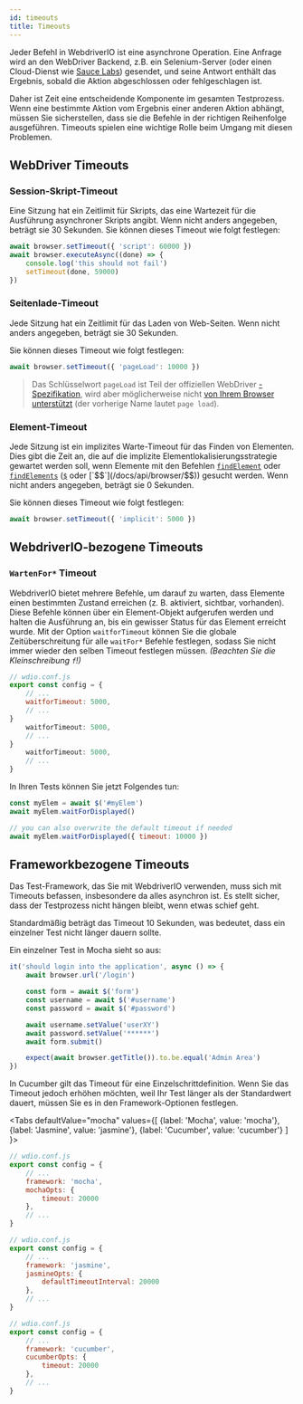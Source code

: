 ```yaml
---
id: timeouts
title: Timeouts
---
```


Jeder Befehl in WebdriverIO ist eine asynchrone Operation. Eine Anfrage wird an den WebDriver Backend, z.B. ein Selenium-Server (oder einen Cloud-Dienst wie [Sauce Labs](https://saucelabs.com)) gesendet, und seine Antwort enthält das Ergebnis, sobald die Aktion abgeschlossen oder fehlgeschlagen ist.

Daher ist Zeit eine entscheidende Komponente im gesamten Testprozess. Wenn eine bestimmte Aktion vom Ergebnis einer anderen Aktion abhängt, müssen Sie sicherstellen, dass sie die Befehle in der richtigen Reihenfolge ausgeführen. Timeouts spielen eine wichtige Rolle beim Umgang mit diesen Problemen.

<LiteYouTubeEmbed id="5oI37h4qxEw&" title="Timeouts" />

## WebDriver Timeouts

### Session-Skript-Timeout

Eine Sitzung hat ein Zeitlimit für Skripts, das eine Wartezeit für die Ausführung asynchroner Skripts angibt. Wenn nicht anders angegeben, beträgt sie 30 Sekunden. Sie können dieses Timeout wie folgt festlegen:

```js
await browser.setTimeout({ 'script': 60000 })
await browser.executeAsync((done) => {
    console.log('this should not fail')
    setTimeout(done, 59000)
})
```

### Seitenlade-Timeout

Jede Sitzung hat ein Zeitlimit für das Laden von Web-Seiten. Wenn nicht anders angegeben, beträgt sie 30 Sekunden.

Sie können dieses Timeout wie folgt festlegen:

```js
await browser.setTimeout({ 'pageLoad': 10000 })
```

> Das Schlüsselwort `pageLoad` ist Teil der offiziellen WebDriver [-Spezifikation](https://www.w3.org/TR/webdriver/#set-timeouts), wird aber möglicherweise nicht [von Ihrem Browser unterstützt](https://github.com/seleniumhq/selenium-google-code-issue-archive/issues/687) (der vorherige Name lautet `page load`).

### Element-Timeout

Jede Sitzung ist ein implizites Warte-Timeout für das Finden von Elementen. Dies gibt die Zeit an, die auf die implizite Elementlokalisierungsstrategie gewartet werden soll, wenn Elemente mit den Befehlen [`findElement`](/docs/api/webdriver#findelement) oder [`findElements`](/docs/api/webdriver#findelements) ([`$`](/docs/api/browser/$) oder [`$$`](/docs/api/browser/$$)) gesucht werden. Wenn nicht anders angegeben, beträgt sie 0 Sekunden.

Sie können dieses Timeout wie folgt festlegen:

```js
await browser.setTimeout({ 'implicit': 5000 })
```

## WebdriverIO-bezogene Timeouts

### `WartenFor*` Timeout

WebdriverIO bietet mehrere Befehle, um darauf zu warten, dass Elemente einen bestimmten Zustand erreichen (z. B. aktiviert, sichtbar, vorhanden). Diese Befehle können über ein Element-Objekt aufgerufen werden und halten die Ausführung an, bis ein gewisser Status für das Element erreicht wurde. Mit der Option `waitforTimeout` können Sie die globale Zeitüberschreitung für alle `waitFor*` Befehle festlegen, sodass Sie nicht immer wieder den selben Timeout festlegen müssen. _(Beachten Sie die Kleinschreibung `f`!)_

```js
// wdio.conf.js
export const config = {
    // ...
    waitforTimeout: 5000,
    // ...
}
    waitforTimeout: 5000,
    // ...
}
    waitforTimeout: 5000,
    // ...
}
```

In Ihren Tests können Sie jetzt Folgendes tun:

```js
const myElem = await $('#myElem')
await myElem.waitForDisplayed()

// you can also overwrite the default timeout if needed
await myElem.waitForDisplayed({ timeout: 10000 })
```

## Frameworkbezogene Timeouts

Das Test-Framework, das Sie mit WebdriverIO verwenden, muss sich mit Timeouts befassen, insbesondere da alles asynchron ist. Es stellt sicher, dass der Testprozess nicht hängen bleibt, wenn etwas schief geht.

Standardmäßig beträgt das Timeout 10 Sekunden, was bedeutet, dass ein einzelner Test nicht länger dauern sollte.

Ein einzelner Test in Mocha sieht so aus:

```js
it('should login into the application', async () => {
    await browser.url('/login')

    const form = await $('form')
    const username = await $('#username')
    const password = await $('#password')

    await username.setValue('userXY')
    await password.setValue('******')
    await form.submit()

    expect(await browser.getTitle()).to.be.equal('Admin Area')
})
```

In Cucumber gilt das Timeout für eine Einzelschrittdefinition. Wenn Sie das Timeout jedoch erhöhen möchten, weil Ihr Test länger als der Standardwert dauert, müssen Sie es in den Framework-Optionen festlegen.

<Tabs
  defaultValue="mocha"
  values={[
    {label: 'Mocha', value: 'mocha'},
 {label: 'Jasmine', value: 'jasmine'},
 {label: 'Cucumber', value: 'cucumber'}
 ]
}>
<TabItem value="mocha">

```js
// wdio.conf.js
export const config = {
    // ...
    framework: 'mocha',
    mochaOpts: {
        timeout: 20000
    },
    // ...
}
```

</TabItem>
<TabItem value="jasmine">

```js
// wdio.conf.js
export const config = {
    // ...
    framework: 'jasmine',
    jasmineOpts: {
        defaultTimeoutInterval: 20000
    },
    // ...
}
```

</TabItem>
<TabItem value="cucumber">

```js
// wdio.conf.js
export const config = {
    // ...
    framework: 'cucumber',
    cucumberOpts: {
        timeout: 20000
    },
    // ...
}
```

</TabItem>
</Tabs>
